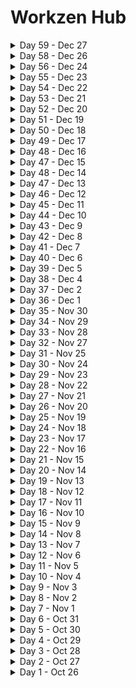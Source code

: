 # Workzen Hub
<details>
   <summary>Day 59 - Dec 27</summary>
   
    - BE Learning
    
</details>

<details>
   <summary>Day 58 - Dec 26</summary>
   
    - BE Learning
    
</details>

<details>
   <summary>Day 56 - Dec 24</summary>
   
    - BE Learning
    
</details>

<details>
   <summary>Day 55 - Dec 23</summary>
   
    - BE learning
    
</details>

<details>
   <summary>Day 54 - Dec 22</summary>
   
    - BE learning
    
</details>

<details>
   <summary>Day 53 - Dec 21</summary>
   
    - BE learning
    
</details>

<details>
   <summary>Day 52 - Dec 20</summary>
   
    - portfolio updation
    
</details>

<details>
   <summary>Day 51 - Dec 19</summary>
   
    - portfolio updation
    
</details>

<details>
   <summary>Day 50 - Dec 18</summary>
   
  - 🗞 [News](https://www.hindustantimes.com/technology/google-suspended-2-500-fraudulent-loan-apps-on-play-store-fm-sitharaman-101702905875291.html) - Google suspended 2,500 fraudulent loan apps on Play Store: FM Sitharaman
   - 🧠 Facts - Giraffes need surprisingly little sleep. The average giraffe sleeps for 4.6 hours per day. 
    
</details>

<details>
   <summary>Day 49 - Dec 17</summary>
   
    - portfolio updation
    
</details>

<details>
   <summary>Day 48 - Dec 16</summary>
   
    - portfolio updation
    
</details>

<details>
   <summary>Day 47 - Dec 15</summary>
   
    - portfolio updation
    
</details>

<details>
   <summary>Day 48 - Dec 14</summary>
   
  - 🗞 [News](https://www.livemint.com/technology/tech-news/elon-musks-grok-ai-is-now-available-in-india-heres-how-you-can-get-access-to-the-chatbot-xai-11702519015854.html) - Elon Musk's Grok AI is now available for users in India
   - 🧠 Facts - grinch - a person who is mean-spirited and unfriendly
    
</details>

<details>
   <summary>Day 47 - Dec 13</summary>
   
  - 🗞 [News](https://www.hindustantimes.com/cities/bengaluru-news/vande-bharat-express-likely-to-be-started-between-bengaluru-coimbatore-details-101702372633381.html) - Apprenticeship Openings Jump By 75% Across India, Engineering, Industrial Sectors Take Lead: TeamLease Report
   - 🧠 Facts - win·some - attractive or appealing in appearance or character..
    
</details>

<details>
   <summary>Day 46 - Dec 12</summary>
   
    - devlopment of twinsta
    
</details>

<details>
   <summary>Day 45 - Dec 11</summary>
   
    - devlopment of twinsta
    
</details>

<details>
   <summary>Day 44 - Dec 10</summary>
   
    - devlopment of twinsta
    
</details>

<details>
   <summary>Day 43 - Dec 9</summary>
   
    - devlopment of twinsta
    
</details>

<details>
   <summary>Day 42 - Dec 8</summary>
   
    - devlopment of twinsta
    
</details>

<details>
   <summary>Day 41 - Dec 7</summary>
   
       - 🗞 [News](https://www.thequint.com/tech-and-auto/tech-news/google-introduces-gmail-ai-update-to-fight-spam-know-about-retvec-feature) - Google Introduces Gmail AI Update To Fight Spam; Know About the 'RETVec'(Resilient and Efficient Text Vectorizer) Feature
   - 🧠 Facts - tran·quil·i·ty - the quality or state of being tranquil; calm:
    
</details>

<details>
   <summary>Day 40 - Dec 6</summary>
   
       - 🗞 [News](https://knnindia.co.in/news/newsdetails/economy/apprenticeship-openings-jump-by-75-across-india-engineering-industrial-sectors-take-lead-teamlease-report?utm_source=newsshowcase&utm_medium=gnews&utm_campaign=CDAqEAgAKgcICjCUh6sLMJGSwwMwn-TKAg&utm_content=rundown) - Apprenticeship Openings Jump By 75% Across India, Engineering, Industrial Sectors Take Lead: TeamLease Report
   - 🧠 Facts - lev·i·ty - humor or frivolity, especially the treatment of a serious matter with humor or in a manner lacking due respect:
    
</details>

<details>
   <summary>Day 39 - Dec 5</summary>
   
    - devlopment of twinsta
    
</details>

<details>
   <summary>Day 38 - Dec 4</summary>
   
    - devlopment of twinsta
    
</details>

<details>
   <summary>Day 37 - Dec 2</summary>
   
    - devlopment of twinsta
    
</details>

<details>
   <summary>Day 36 - Dec 1</summary>

    - 🗞 [News](https://zeenews.india.com/electric-vehicles/tesla-cybertruck-launched-in-us-market-priced-much-higher-than-expected-2694079.html) - Tesla Cybertruck Launched In US Market, Priced Much Higher Than Expected
   - 🧠 Facts - resilient - strong enough to deal with illness, a shock, change, etc.
    
</details>

<details>
   <summary>Day 35 - Nov 30</summary>

    - 🗞 [News](https://news.google.com/articles/CBMiUWh0dHBzOi8vd3d3LmZvbmVhcmVuYS5jb20vYmxvZy80MTE0NzEvZ29vZ2xlLXBsYXktYmVzdC1hcHBzLWdhbWVzLTIwMjMtaW5kaWEuaHRtbNIBVWh0dHBzOi8vd3d3LmZvbmVhcmVuYS5jb20vYmxvZy80MTE0NzEvZ29vZ2xlLXBsYXktYmVzdC1hcHBzLWdhbWVzLTIwMjMtaW5kaWEuaHRtbC9hbXA?hl=en-IN&gl=IN&ceid=IN%3Aen) - best apps and games of 2023 on Google Play in India
   - 🧠 Facts - sough - make a moaning, whistling, or rushing sound:
    
</details>

<details>
   <summary>Day 34 - Nov 29</summary>

    - 🗞 [News](https://www.indiatvnews.com/technology/news/your-gmail-account-will-be-deleted-on-december-1-if-google-2023-11-28-904740) - Your gmail account will be deleted on December 1
   - 🧠 Facts - Detritus refers to debris—that is, the pieces that remain when something breaks, falls apart, or is destroyed.
    
</details>

<details>
   <summary>Day 33 - Nov 28</summary>

    - 🗞 [News](https://odishatv.in/news/national/over-99-mobile-phones-used-in-india-are-made-in-india-ashwini-vaishnaw-221265?utm_source=newsshowcase&utm_medium=gnews&utm_campaign=CDAqEAgAKgcICjDkxoYLMIjGhAMwwe8W&utm_content=rundown) - Over 99% mobile phones used in India are made in India: Ashwini Vaishnaw
   - 🧠 Facts - Culprit refers to a person who has committed a crime or done something wrong. Culprit can also refer to the source or cause of a problem.
    
</details>

<details>
   <summary>Day 32 - Nov 27</summary>

    - 🗞 [News](https://www.businesstoday.in/technology/news/story/foxconns-hon-hai-announces-16-bn-factory-investment-in-india-407279-2023-11-27) - Foxconn's Hon Hai announces $1.6-bn factory investment in India
   - 🧠 Facts - met·a·phor - a figure of speech in which a word or phrase is applied to an object or action to which it is not literally applicable
    
</details>

<details>
   <summary>Day 31 - Nov 25</summary>

   - devlopment of twinsta
    
</details>

<details>
   <summary>Day 30 - Nov 24</summary>

   - devlopment of twinsta
    
</details>

<details>
   <summary>Day 29 - Nov 23</summary>

   - started devlopment of twinsta
    
</details>

<details>
   <summary>Day 28 - Nov 22</summary>

   - 🗞 [News](https://www.ndtv.com/world-news/sam-altman-to-return-as-openai-ceo-4595396) - Massive Twist In OpenAI Saga, Sam Altman Returns As CEO Within 5 Days
   - 🧠 Facts - gour·mand - a person who enjoys eating and often eats too much.
</details>

<details>
   <summary>Day 27 - Nov 21</summary>

   - 🗞 [News](https://news.google.com/articles/CBMigAFodHRwczovL3d3dy5jbmJjdHYxOC5jb20vdGVjaG5vbG9neS9taWNyb3NvZnQtdW52ZWlscy1vdXRsb29rLWxpdGUtd2l0aC1zbXMtbG9jYWwtbGFuZ3VhZ2Utc3VwcG9ydC1mb3ItaW5kaWFuLXVzZXJzLTE4Mzc1MTQxLmh0bdIBhAFodHRwczovL3d3dy5jbmJjdHYxOC5jb20vdGVjaG5vbG9neS9taWNyb3NvZnQtdW52ZWlscy1vdXRsb29rLWxpdGUtd2l0aC1zbXMtbG9jYWwtbGFuZ3VhZ2Utc3VwcG9ydC1mb3ItaW5kaWFuLXVzZXJzLTE4Mzc1MTQxLmh0bS9hbXA?hl=en-IN&gl=IN&ceid=IN%3Aen) - Microsoft unveils Outlook Lite with SMS, local language support for Indian users
   - 🧠 Facts - In Los Angeles, there are fewer people than there are cars.
</details>

<details>
   <summary>Day 26 - Nov 20</summary>

   - 🗞 [News](https://timesofindia.indiatimes.com/gadgets-news/microsoft-hires-former-chatgpt-boss-sam-altman-to-lead-ai-team/articleshow/105351543.cms) - Microsoft hires former ChatGPT boss Sam Altman to lead AI team
   - 🧠 Facts - Donkey's milk is the best natural substitute for human milk.
</details>

<details>
   <summary>Day 25 - Nov 19</summary>

   - 🗞 [News](https://twitter.com/stats_feed/status/1725906996979773855?ref_src=twsrc%5Etfw%7Ctwcamp%5Etweetembed%7Ctwterm%5E1725906996979773855%7Ctwgr%5E51c7ed46f04d4d7bc1af47b2f8c7b60dbbe37a05%7Ctwcon%5Es1_&ref_url=https%3A%2F%2Fwww.livemint.com%2Fcompanies%2Fpeople%2Ffrom-apples-steve-jobs-to-openais-sam-altman-heres-the-list-of-founders-fired-from-their-own-companies-11700372220909.html) - Sam Altman fired as OpenAI CEO
   - 🧠 Facts - According to the Bible, the chicken came before the egg (Genesis 1:20-22).
</details>

<details>
   <summary>Day 24 - Nov 18</summary>

   - <img align="center" src="https://raw.githubusercontent.com/rahuldkjain/github-profile-readme-generator/master/src/images/icons/Social/youtube.svg" height="15" width="15" />[
      Youtube](https://mail.google.com/mail/u/0/#starred/FMfcgzGwHfkkbRKKnrCgvsxxMLWPBCXq) - Rakuten Technology Conference 2023
   - 🗞 [News](https://www.cnbctv18.com/technology/sam-altman-fired-as-openai-ceo-how-the-tech-world-reacted-18354441.htm) - Sam Altman fired as OpenAI CEO
   - 🧠 Facts - With 16 percent of total global production India is the world largest producer of milk in the world. 
</details>

<details>
   <summary>Day 23 - Nov 17</summary>

   - <img align="center" src="https://raw.githubusercontent.com/rahuldkjain/github-profile-readme-generator/master/src/images/icons/Social/youtube.svg" height="15" width="15" />[
      Youtube](https://youtube.com/shorts/a-ExHGsk_c8?si=jGuK7sjb8g2LLrgJ) - console log object trick
   - 🗞 [News](https://www.thehindu.com/sci-tech/technology/spotify-use-googles-ai-tailor-podcasts-audiobooks-recommendations/article67540021.ece) - Spotify expanded its partnership with Google Cloud to use large language models (LLMs) to help identify a user’s listening patterns across podcasts and audiobooks 
   - 🧠 Facts - Scotland chose the unicorn as its national animal.
</details>

<details>
   <summary>Day 22 - Nov 16</summary>

   - 🗞 [News](https://www.thehindu.com/sci-tech/technology/google-rolls-out-ai-chatbot-bard-for-teenagers/article67539503.ece) - Google rolls out AI chatbot Bard for teenagers
   - 🧠 Facts - em·pir·i·cal - based on, concerned with, or verifiable by observation or experience rather than theory or pure logic
</details>

<details>
   <summary>Day 21 - Nov 15</summary>

   - <img align="center" src="https://raw.githubusercontent.com/rahuldkjain/github-profile-readme-generator/master/src/images/icons/Social/youtube.svg" height="15" width="15" />[
      Youtube](https://youtube.com/shorts/t5reyDz4eVQ?si=D0iwymzJ_AHoxm6c) - JS trick
   - 🗞 [News](https://www.livemint.com/technology/tech-news/elon-musk-apologizes-after-piyush-goyals-visit-to-tesla-fremont-factory-my-apologies-honor-to-have-11699938795499.html) - Elon Musk apologizes after Piyush Goyal's visit to Tesla Fremont factory
   - 🧠 Facts - trou·vaille - a lucky find: 
</details>

<details>
   <summary>Day 20 - Nov 14</summary>

   - <img align="center" src="https://raw.githubusercontent.com/rahuldkjain/github-profile-readme-generator/master/src/images/icons/Social/youtube.svg" height="15" width="15" />[
      Youtube](https://youtube.com/shorts/bIZ9CD5fy4k?si=hl_atnO1oDFIjj7i) - JS trick
   - 🗞 [News](https://www.newindianexpress.com/business/2023/nov/14/sharechat-co-founders-launch-robotics-start-up-2632734.html) - Sharechat co-founders launch robotics start-up
   - 🧠 Facts - John Walker, the creator of Johnnie Walker Whisky, was a teetotaler and never touched the stuff himself. 
</details>

<details>
   <summary>Day 19 - Nov 13</summary>

   - <img align="center" src="https://raw.githubusercontent.com/rahuldkjain/github-profile-readme-generator/master/src/images/icons/Social/youtube.svg" height="15" width="15" />[
      Youtube](https://youtu.be/m1Au_FuWSps?si=xulSDHBnWpqSS6HH) - Spotify interview question
   - 🗞 [News](https://spacenews.com/spacex-launches-final-pair-of-o3b-mpower-satellites-needed-for-commercial-services/) - SpaceX launches final pair of O3b mPower satellites needed for commercial services
   - 🧠 Facts - Today’s word is mellifluous. It is an adjective that describes something that is sweet and smooth-sounding, like honey or musical
</details>

<details>
   <summary>Day 18 - Nov 12</summary>

   <!-- - <img align="center" src="https://raw.githubusercontent.com/rahuldkjain/github-profile-readme-generator/master/src/images/icons/Social/youtube.svg" height="15" width="15" />[ -->
      Youtube](https://youtu.be/n60Dn0UsbEk?si=_msXvtSDfa8hnGvg) - Array and Array methods
   - 🗞 [News](https://www.gadgetsnow.com/featured/explained-the-blue-vs-green-fight-between-apple-and-google/articleshow/105081508.cms?affid=tilltd&affExtParam2=flipkart_gn_web_slideshow) - The blue vs green fight between Apple and Google
   - 🧠 Facts - A day on Venus lasts longer than a year, it is 243 Earth days.
</details>

<details>
   <summary>Day 17 - Nov 11</summary>

   <!-- - <img align="center" src="https://raw.githubusercontent.com/rahuldkjain/github-profile-readme-generator/master/src/images/icons/Social/youtube.svg" height="15" width="15" />[ -->
      Youtube](https://youtu.be/n60Dn0UsbEk?si=_msXvtSDfa8hnGvg) - Array and Array methods
   - 🗞 [News](https://news.google.com/articles/CBMihQFodHRwczovL3d3dy5oaW5kdXN0YW50aW1lcy5jb20vdGVjaG5vbG9neS9jaGF0Z3B0LW1ha2Vycy12ZWlsZWQtY3Jpbmd5LWNoYXRib3QtZGlnLWF0LWVsb24tbXVzay1pdHMtbmFtZS1pcy1ncm9rLTEwMTY5OTY4ODI1MzY4NS5odG1s0gGJAWh0dHBzOi8vd3d3LmhpbmR1c3RhbnRpbWVzLmNvbS90ZWNobm9sb2d5L2NoYXRncHQtbWFrZXJzLXZlaWxlZC1jcmluZ3ktY2hhdGJvdC1kaWctYXQtZWxvbi1tdXNrLWl0cy1uYW1lLWlzLWdyb2stMTAxNjk5Njg4MjUzNjg1LWFtcC5odG1s?hl=en-IN&gl=IN&ceid=IN%3Aen) - ChatGPT maker's veiled 'cringy chatbot' dig at Elon Musk: ‘Its name is Grok’
   - 🧠 Facts - The name of the automotive company"Jeep" actually derives its name from the military term GP, which stands for General Purpose vehicles. 
</details>

<details>
   <summary>Day 16 - Nov 10</summary>

   - <img align="center" src="https://raw.githubusercontent.com/rahuldkjain/github-profile-readme-generator/master/src/images/icons/Social/youtube.svg" height="15" width="15" />[
      Youtube](https://youtu.be/n60Dn0UsbEk?si=_msXvtSDfa8hnGvg) - Array and Array methods
   - 🗞 [News](https://economictimes.indiatimes.com/tech/technology/apple-delays-work-on-next-years-iphone-mac-software-to-fix-bugs/articleshow/105048526.cms) - Apple delays work on next year’s iPhone, Mac software to fix bugs
   - 🧠 Facts - The world’s first animated feature film was made in Argentina
</details>


<details>
   <summary>Day 15 - Nov 9</summary>

   - <img align="center" src="https://raw.githubusercontent.com/rahuldkjain/github-profile-readme-generator/master/src/images/icons/Social/youtube.svg" height="15" width="15" />[
      Youtube](https://youtu.be/n60Dn0UsbEk?si=_msXvtSDfa8hnGvg) - Array and Array methods
   - 🗞 [News](https://news.google.com/articles/CCAiC1dmcjZBTzJQeEhrmAEB?hl=en-IN&gl=IN&ceid=IN%3Aen) - Disney+ Hotstar Loses 2.8 M Subscribers In Sep Quarter
   - 🧠 Facts - Greenland can't join FIFA because not enough grass grows there for a soccer field.

</details>

<details>
   <summary>Day 14 - Nov 8</summary>

   - <img align="center" src="https://raw.githubusercontent.com/rahuldkjain/github-profile-readme-generator/master/src/images/icons/Social/youtube.svg" height="15" width="15" />[
      Youtube](https://youtu.be/n60Dn0UsbEk?si=_msXvtSDfa8hnGvg) - Array and Array methods
   - 🗞 [News](https://www.msn.com/en-in/lifestyle/smart-living/i-m-a-former-google-recruiter-the-smartest-job-candidates-always-did-these-5-things-to-stand-out/ar-AA1jwGhv?ocid=msedgntp&cvid=efa91bf475eb47178fe82c644efa1073&ei=17) - The smartest job candidates always did these 5 things to stand out.
   - 🧠 Facts - pal·in·drome a word, phrase, or sequence that reads the same backward as forward, e.g., madam or nurses run..

</details>

<details>
   <summary>Day 13 - Nov 7</summary>

   - <img align="center" src="https://raw.githubusercontent.com/rahuldkjain/github-profile-readme-generator/master/src/images/icons/Social/youtube.svg" height="15" width="15" />[
      Youtube](https://youtu.be/n60Dn0UsbEk?si=_msXvtSDfa8hnGvg) - Array and Array methods
   - 🗞 [News](https://youtu.be/qdd2GZ0DVgc?si=EUJhf0K7OXAFwnE_) - Chat gpt 4 turbo dev day glimpse
   - 🧠 Facts - Cockamamie is an adjective used to describe something ridiculous, silly, or incredible.

</details>

<details>
   <summary>Day 12 - Nov 6</summary>

   - <img align="center" src="https://raw.githubusercontent.com/rahuldkjain/github-profile-readme-generator/master/src/images/icons/Social/youtube.svg" height="15" width="15" />[
      Youtube](https://youtu.be/vvanI8NRlSI?si=V_EbdmlMzFxkHuqN) - Functions / Methods
   - 🗞 [News](https://indianexpress.com/article/technology/artificial-intelligence/openai-devday-developers-conference-what-to-expect-where-to-watch-9015297/) - OpenAI’s first-ever developer conference tonight: What to expect and where to watch
   - 🧠 Facts - epitome - a perfect example of something.

</details>

<details>
   <summary>Day 11 - Nov 5</summary>

   - <img align="center" src="https://raw.githubusercontent.com/rahuldkjain/github-profile-readme-generator/master/src/images/icons/Social/youtube.svg" height="15" width="15" />[
      Youtube](https://youtu.be/mA23x39DjbI?si=ZM8nUaaGzvmtnwPw) - Switch / Nested conditions
   - 🗞 [News](https://www.livemint.com/companies/news/elon-musk-says-his-new-ai-bot-grok-will-have-sarcasm-and-access-to-x-information-11699179978073.html) -  Back
Elon Musk Says His New AI Bot ‘Grok’ Will Have Sarcasm and Access to X Information
   - 🧠 Facts -  Venezuela was the first country in the world to abolish the death penalty for all crimes, doing so by Constitution in 1863

</details>

<details>
   <summary>Day 10 - Nov 4</summary>

   - <img align="center" src="https://raw.githubusercontent.com/rahuldkjain/github-profile-readme-generator/master/src/images/icons/Social/youtube.svg" height="15" width="15" />[
      Youtube](https://youtu.be/mA23x39DjbI?si=fcnXF-hUj5cXeMQx) - Functions / Methods
   - 🗞 [News](https://www.news18.com/viral/haryana-pharma-company-gifts-cars-to-employees-on-diwali-honours-them-as-celebrities-8647921.html) - Haryana Pharma Company Gifts Cars to Employees on Diwali, Honours Them as 'Celebrities'
   - 🧠 Facts -  J is the last letter that was added to the English alphabet

</details>

<details>
   <summary>Day 9 - Nov 3</summary>

   - <img align="center" src="https://raw.githubusercontent.com/rahuldkjain/github-profile-readme-generator/master/src/images/icons/Social/youtube.svg" height="15" width="15" />[
      Youtube](https://youtu.be/ldYLYRNaucM?si=uVcqU3HrlJde24Wa) - Java
   - 🗞 [News](https://youtu.be/BF6lfPlAcgc?si=U5kfoX3k9BcFXGRV) - Tata Steel Posts Q2 Net Loss Bigger Than Estimate; But There Is A Silver Lining
   - 🧠 Facts -  Mosquitoes are attracted to certain colors.

</details>

<details>
   <summary>Day 8 - Nov 2</summary>

   - <img align="center" src="https://raw.githubusercontent.com/rahuldkjain/github-profile-readme-generator/master/src/images/icons/Social/youtube.svg" height="15" width="15" />[
      Youtube](https://youtu.be/TAtrPoaJ7gc?si=i_XohLcVBDQDvQJa) - Java
   - 🗞 [News](https://www.airtel.in/press-release/10-2023/airtel-in-partnership-with-ericsson-successfully-tests) - airtel-in-partnership-with-ericsson Test of Reduced Capability (RedCap) software on the Airtel 5G network.This will bring down complexity and extend the battery life of devices while delivering higher data speeds
   - 🧠 Facts - https://medium.com/thefreshwrites/conversions-and-promotions-in-java-d58959c994fa

</details>

<details>
   <summary>Day 7 - Nov 1</summary>

   - <img align="center" src="https://raw.githubusercontent.com/rahuldkjain/github-profile-readme-generator/master/src/images/icons/Social/youtube.svg" height="15" width="15" />[
      Youtube](https://youtube.com/shorts/Votsx3M1i24?si=R0va2eO30cOs9e_K) - Monotonic array
   - 🗞 [News](https://tech.hindustantimes.com/tech/news/cut-apple-scary-fast-event-was-shot-on-iphone-15-pro-max-to-launch-new-imac-macbook-pro-71698827210888.html) - Apple ‘Scary Fast’ event was shot on iPhone 15 Pro Max to launch new iMac, MacBook Pro
   - 🧠 Facts - Jira is the most popular software development project management application. The second most popular is Trello.

</details>

<details>
   <summary>Day 6 - Oct 31</summary>

   - <img align="center" src="https://raw.githubusercontent.com/rahuldkjain/github-profile-readme-generator/master/src/images/icons/Social/youtube.svg" height="15" width="15" />[
      Youtube](https://www.instagram.com/reel/Cy7m0LgrX9t/?igshid=MzRlODBiNWFlZA==) - Loader React
   - 🗞 [News](https://www.investopedia.com/personal-financial-management-pfm-5181311) - Getting started with personal finance
   - 🧠 Facts - A Petabyte is a lot of data - 1L GB = 1 Petabyte

</details>

<details>
   <summary>Day 5 - Oct 30</summary>

   - <img align="center" src="https://raw.githubusercontent.com/rahuldkjain/github-profile-readme-generator/master/src/images/icons/Social/youtube.svg" height="15" width="15" />[
      Youtube](https://youtube.com/shorts/q_nUHURoR24?si=LOPdatSx7vhhG2HC) - Avoid JS mistakes
   - 🗞 [News](https://www.bqprime.com/quarterly-earnings/tvs-motor-q2-results-profit-surges-32-on-higher-sales) - TVS Motor Q2 Results: Profit Surges 32% On Higher Sales
   - 🧠 Facts - In China being a professional Panda hugger is a viable career choice that can earn you up to 32,000$ yearly.

</details>

<details>
   <summary>Day 4 - Oct 29</summary>

   - <img align="center" src="https://raw.githubusercontent.com/rahuldkjain/github-profile-readme-generator/master/src/images/icons/Social/youtube.svg" height="15" width="15" />[
      Youtube](https://youtu.be/0r1SfRoLuzU?si=B24jYtFKdEsWwRTX) - Loops
   - 🗞 [News](https://youtube.com/shorts/hIiz8Km2tpo?si=xQk5pvL4eNaykJHr) - Google 5 intresting search
   - 🧠 Facts - It takes a drop of water 90 days to travel the entire Mississippi River

</details>

<details>
   <summary>Day 3 - Oct 28</summary>

   - <img align="center" src="https://raw.githubusercontent.com/rahuldkjain/github-profile-readme-generator/master/src/images/icons/Social/youtube.svg" height="15" width="15" />[
      Youtube](https://youtu.be/I5srDu75h_M?si=Gf17h7A7ZMRttsHZ) - Java Day 2 - If-else, Switch Break
   - 🗞 [News](https://www.strategyzer.com/library/spotify-business-model#:~:text=It%20uses%20a%20freemium%20revenue,keep%20its%20premium%20experience%20delightful.) - Spotify Buisness Model
   - 🧠 Facts - In China, roughly 20 million trees are chopped down every year to make disposable chopsticks

</details>

<details>
   <summary>Day 2 - Oct 27</summary>

   - <img align="center" src="https://raw.githubusercontent.com/rahuldkjain/github-profile-readme-generator/master/src/images/icons/Social/youtube.svg" height="15" width="15" />[
      Youtube](https://youtu.be/yRpLlJmRo2w?si=GwaKCMs-cOIyZJVM) - Java Day 1 - I/0
   - 🗞 [News](https://analyticsindiamag.com/why-is-everyone-making-genai-laptops/) - GenAI Laptops Future
   - 🧠 Facts - To prove that stomach ulcers are caused by bacteria, Barry Marshall drank broth filled with infectious bacteria, got ulcers, then cured himself with antibiotics. He won a Nobel Prize in 2005..

</details>

<details>
   <summary>Day 1 - Oct 26</summary>

   - <img align="center" src="https://raw.githubusercontent.com/rahuldkjain/github-profile-readme-generator/master/src/images/icons/Social/youtube.svg" height="15" width="15" />[
      Youtube](https://youtube.com/shorts/ilyWzhrV4o0?si=4pBSIgFNiq-tK1T2) - Js forloop and foreach loop
   - 🗞 [News](https://www.hindustantimes.com/business/adani-group-to-raise-4-billion-to-fund-green-hydrogen-plans-101698325168137.html) - Adani Group to raise $4 billion to fund green hydrogen plans
   - 🧠 Facts - NASA’s internet speed is 91 GB per second.

</details>
